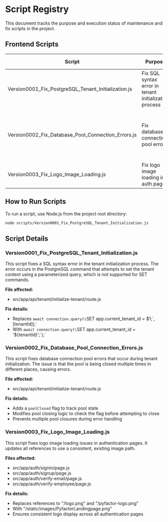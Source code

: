 # Script Registry

This document tracks the purpose and execution status of maintenance and fix scripts in the project.

## Frontend Scripts

| Script | Purpose | Date | Status | Issues Addressed |
|--------|---------|------|--------|-----------------|
| Version0001_Fix_PostgreSQL_Tenant_Initialization.js | Fix SQL syntax error in tenant initialization process | 2025-04-21 | Ready for execution | SQL syntax error with parameterized queries in SET commands |
| Version0002_Fix_Database_Pool_Connection_Errors.js | Fix database connection pool errors | 2025-04-21 | Ready for execution | "Cannot use a pool after calling end on the pool" and "Called end on pool more than once" errors |
| Version0003_Fix_Logo_Image_Loading.js | Fix logo image loading in auth pages | 2025-04-21 | Ready for execution | 400 Bad Request error when loading logo.png |

## How to Run Scripts

To run a script, use Node.js from the project root directory:

```bash
node scripts/Version0001_Fix_PostgreSQL_Tenant_Initialization.js
```

## Script Details

### Version0001_Fix_PostgreSQL_Tenant_Initialization.js

This script fixes a SQL syntax error in the tenant initialization process. The error occurs in the PostgreSQL command that attempts to set the tenant context using a parameterized query, which is not supported for SET commands.

**File affected:**
- src/app/api/tenant/initialize-tenant/route.js

**Fix details:**
- Replaces `await connection.query(\`SET app.current_tenant_id = $1;\`, [tenantId]);` 
- With `await connection.query(\`SET app.current_tenant_id = '${tenantId}';\`);`

### Version0002_Fix_Database_Pool_Connection_Errors.js

This script fixes database connection pool errors that occur during tenant initialization. The issue is that the pool is being closed multiple times in different places, causing errors.

**File affected:**
- src/app/api/tenant/initialize-tenant/route.js

**Fix details:**
- Adds a `poolClosed` flag to track pool state
- Modifies pool closing logic to check the flag before attempting to close
- Prevents multiple pool closures during error handling

### Version0003_Fix_Logo_Image_Loading.js

This script fixes logo image loading issues in authentication pages. It updates all references to use a consistent, existing image path.

**Files affected:**
- src/app/auth/signin/page.js
- src/app/auth/signup/page.js
- src/app/auth/verify-email/page.js
- src/app/auth/verify-employee/page.js

**Fix details:**
- Replaces references to "/logo.png" and "/pyfactor-logo.png"
- With "/static/images/PyfactorLandingpage.png"
- Ensures consistent logo display across all authentication pages
